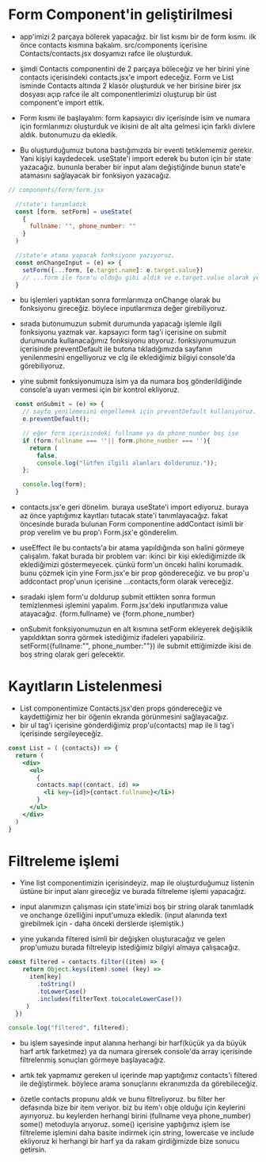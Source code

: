 # Form Component'in geliştirilmesi

- app'imizi 2 parçaya bölerek yapacağız. bir list kısmı bir de form kısmı. ilk önce contacts kısmına bakalım. src/components içerisine Contacts/contacts.jsx dosyamızı rafce ile oluşturduk.

- şimdi Contacts componentini de 2 parçaya böleceğiz ve her birini yine contacts içerisindeki contacts.jsx'e import edeceğiz. Form ve List isminde Contacts altında 2 klasör oluşturduk ve her birisine birer jsx dosyası açıp rafce ile alt componentlerimizi oluşturup bir üst component'e import ettik.

- Form kısmı ile başlayalım: form kapsayıcı div içerisinde isim ve numara için formlarımızı oluşturduk ve ikisini de alt alta gelmesi için farklı divlere aldık. butonumuzu da ekledik.
- Bu oluşturduğumuz butona bastığımızda bir eventi tetiklememiz gerekir. Yani kişiyi kaydedecek. useState'i import ederek bu buton için bir state yazacağız. bununla beraber bir input alanı değiştiğinde bunun state'e atamasını sağlayacak bir fonksiyon yazacağız.

```jsx
// components/form/form.jsx

  //state'i tanımladık
  const [form, setForm] = useState(
    { 
      fullname: "", phone_number: ""
    }
  )

  //state'e atama yapacak fonksiyonu yazıyoruz.
  const onChangeInput = (e) => {
    setForm({...form, [e.target.name]: e.target.value})
    // ...form ile form'u olduğu gibi aldık ve e.target.value olarak yeni değer atadık.
  }
```

- bu işlemleri yaptıktan sonra formlarımıza onChange olarak bu fonksiyonu gireceğiz. böylece inputlarımıza değer girebiliyoruz. 

- sırada butonumuzun submit durumunda yapacağı işlemle ilgili fonksiyonu yazmak var. kapsayıcı form tag'i içerisine on submit durumunda kullanacağımız fonksiyonu atıyoruz. fonksiyonumuzun içerisinde preventDefault ile butona tıkladığımızda sayfanın yenilenmesini engelliyoruz ve clg ile eklediğimiz bilgiyi console'da görebiliyoruz.

- yine submit fonksiyonumuza isim ya da numara boş gönderildiğinde console'a uyarı vermesi için bir kontrol ekliyoruz.

```jsx
  const onSubmit = (e) => {
    // sayfa yenilemesini engellemek için preventDefault kullanıyoruz.
    e.preventDefault();

    // eğer form içerisindeki fullname ya da phone_number boş ise 
    if (form.fullname === ''|| form.phone_number === ''){
      return (
        false, 
        console.log("lütfen ilgili alanları doldurunuz."));
    };

    console.log(form);
  }
```

- contacts.jsx'e geri dönelim. buraya useState'i import ediyoruz. buraya az önce yaptığımız kayıtları tutacak state'i tanımlayacağız. fakat öncesinde burada bulunan Form componentine addContact isimli bir prop verelim ve bu prop'ı Form.jsx'e gönderelim.

- useEffect ile bu contacts'a bir atama yapıldığında son halini görmeye çalışalım. fakat burada bir problem var: ikinci bir kişi eklediğimizde ilk eklediğimizi göstermeyecek. çünkü form'un önceki halini korumadık. bunu çözmek için yine Form.jsx'e bir prop göndereceğiz. ve bu prop'u addcontact prop'unun içerisine ...contacts,form olarak vereceğiz.

- sıradaki işlem form'u doldurup submit ettikten sonra formun temizlenmesi işlemini yapalım. Form.jsx'deki inputlarımıza value atayacağız. {form.fullname} ve {form.phone_number}

- onSubmit fonksiyonumuzun en alt kısmına setForm ekleyerek değişiklik yapıldıktan sonra görmek istediğimiz ifadeleri yapabiliriz. setForm({fullname:"", phone_number:""}) ile submit ettiğimizde ikisi de boş string olarak geri gelecektir.

# Kayıtların Listelenmesi

- List componentimize Contacts.jsx'den props göndereceğiz ve kaydettiğimiz her bir öğenin ekranda görünmesini sağlayacağız.
- bir ul tag'i içerisine gönderdiğimiz prop'u(contacts) map ile li tag'i içerisinde sergileyeceğiz.

```jsx
const List = ( {contacts}) => {
  return (
    <div>
      <ul>
        {
        contacts.map((contact, id) => 
          <li key={id}>{contact.fullname}</li>)
        }
      </ul>
    </div>
  )
}
```

# Filtreleme işlemi

- Yine list componentimizin içerisindeyiz. map ile oluşturduğumuz listenin üstüne bir input alanı gireceğiz ve burada filtreleme işlemi yapacağız.

- input alanımızın çalışması için state'imizi boş bir string olarak tanımladık ve onchange özelliğini input'umuza ekledik. (input alanında text girebilmek için - daha önceki derslerde işlemiştik.)

- yine yukarıda filtered isimli bir değişken oluşturacağız ve gelen prop'umuzu burada filtreleyip istediğimiz bilgiyi almaya çalışacağız.

```jsx
const filtered = contacts.filter((item) => {
    return Object.keys(item).some( (key) => 
      item[key]
        .toString()
        .toLowerCase()
        .includes(filterText.toLocaleLowerCase())
     )
  })

console.log("filtered", filtered);
```

- bu işlem sayesinde input alanına herhangi bir harf(küçük ya da büyük harf artık farketmez) ya da numara girersek console'da array içerisinde filtrelenmiş sonuçları görmeye başlayacağız.

- artık tek yapmamız gereken ul içerinde map yaptığımız contacts'i filtered ile değiştirmek. böylece arama sonuçlarını ekranımızda da görebileceğiz.

- özetle contacts propunu aldık ve bunu filtreliyoruz. bu filter her defasında bize bir item veriyor. biz bu item'ı obje olduğu için keylerini ayırıyoruz. bu keylerden herhangi birini (fullname veya phone_number) some() metoduyla arıyoruz. some() içerisine yaptığımız işlem ise filtreleme işlemini daha basite indirmek için string, lowercase ve include ekliyoruz ki herhangi bir harf ya da rakam girdiğimizde bize sonucu getirsin.







